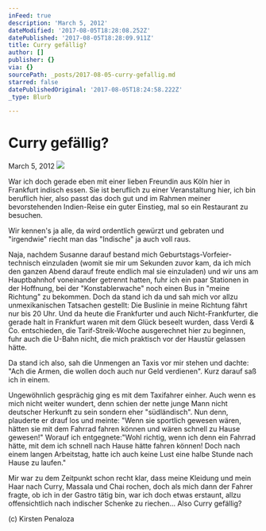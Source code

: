 ```yaml
---
inFeed: true
description: 'March 5, 2012'
dateModified: '2017-08-05T18:28:08.252Z'
datePublished: '2017-08-05T18:28:09.911Z'
title: Curry gefällig?
author: []
publisher: {}
via: {}
sourcePath: _posts/2017-08-05-curry-gefallig.md
starred: false
datePublishedOriginal: '2017-08-05T18:24:58.222Z'
_type: Blurb

---
```

# **Curry gefällig?**

March 5, 2012
![](https://the-grid-user-content.s3-us-west-2.amazonaws.com/ba9069cb-650c-4591-9235-e5e2eacccf46.jpg)

War ich doch gerade eben mit einer lieben Freundin aus Köln hier in Frankfurt indisch essen. Sie ist beruflich zu einer Veranstaltung hier, ich bin beruflich hier, also passt das doch gut und im Rahmen meiner bevorstehenden Indien-Reise ein guter Einstieg, mal so ein Restaurant zu besuchen.

Wir kennen's ja alle, da wird ordentlich gewürzt und gebraten und "irgendwie" riecht man das "Indische" ja auch voll raus.

Naja, nachdem Susanne darauf bestand mich Geburtstags-Vorfeier-technisch einzuladen (womit sie mir um Sekunden zuvor kam, da ich mich den ganzen Abend darauf freute endlich mal sie einzuladen) und wir uns am Hauptbahnhof voneinander getrennt hatten, fuhr ich ein paar Stationen in der Hoffnung, bei der "Konstablerwache" noch einen Bus in "meine Richtung" zu bekommen. Doch da stand ich da und sah mich vor allzu unmexikanischen Tatsachen gestellt: Die Buslinie in meine Richtung fährt nur bis 20 Uhr. Und da heute die Frankfurter und auch Nicht-Frankfurter, die gerade halt in Frankfurt waren mit dem Glück beseelt wurden, dass Verdi & Co. entschieden, die Tarif-Streik-Woche ausgerechnet hier zu beginnen, fuhr auch die U-Bahn nicht, die mich praktisch vor der Haustür gelassen hätte.

Da stand ich also, sah die Unmengen an Taxis vor mir stehen und dachte: "Ach die Armen, die wollen doch auch nur Geld verdienen". Kurz darauf saß ich in einem.

Ungewöhnlich gesprächig ging es mit dem Taxifahrer einher. Auch wenn es mich nicht weiter wundert, denn schien der nette junge Mann nicht deutscher Herkunft zu sein sondern eher "südländisch". Nun denn, plauderte er drauf los und meinte: "Wenn sie sportlich gewesen wären, hätten sie mit dem Fahrrad fahren können und wären schnell zu Hause gewesen!" Worauf ich entgegnete:"Wohl richtig, wenn ich denn ein Fahrrad hätte, mit dem ich schnell nach Hause hätte fahren können! Doch nach einem langen Arbeitstag, hatte ich auch keine Lust eine halbe Stunde nach Hause zu laufen."

Mir war zu dem Zeitpunkt schon recht klar, dass meine Kleidung und mein Haar nach Curry, Massala und Chai rochen, doch als mich dann der Fahrer fragte, ob ich in der Gastro tätig bin, war ich doch etwas erstaunt, allzu offensichtlich nach indischer Schenke zu riechen... Also Curry gefällig?

(c) Kirsten Penaloza